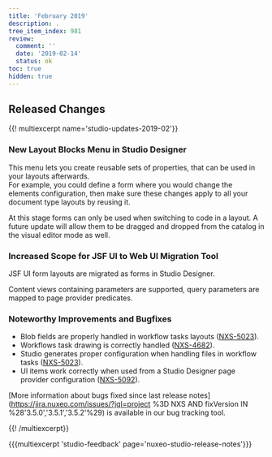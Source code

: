 ```yaml
---
title: 'February 2019'
description: .
tree_item_index: 981
review:
  comment: ''
  date: '2019-02-14'
  status: ok
toc: true
hidden: true
---
```


## Released Changes

{{! multiexcerpt name='studio-updates-2019-02'}}
### New Layout Blocks Menu in Studio Designer
This menu lets you create reusable sets of properties, that can be used in your layouts afterwards.
<br>For example, you could define a form where you would change the elements configuration, then make sure these changes apply to all your document type layouts by reusing it.

At this stage forms can only be used when switching to code in a layout. A future update will allow them to be dragged and dropped from the catalog in the visual editor mode as well.

### Increased Scope for JSF UI to Web UI Migration Tool
JSF UI form layouts are migrated as forms in Studio Designer.

Content views containing parameters are supported, query parameters are mapped to page provider predicates.

### Noteworthy Improvements and Bugfixes

- Blob fields are properly handled in workflow tasks layouts ([NXS-5023](https://jira.nuxeo.com/browse/NXS-5023)).
- Workflows task drawing is correctly handled ([NXS-4682](https://jira.nuxeo.com/browse/NXS-4682)).
- Studio generates proper configuration when handling files in workflow tasks ([NXS-5023](https://jira.nuxeo.com/browse/NXS-5023)).
- UI items work correctly when used from a Studio Designer page provider configuration ([NXS-5092](https://jira.nuxeo.com/browse/NXS-5092)).

[More information about bugs fixed since last release notes](https://jira.nuxeo.com/issues/?jql=project %3D NXS AND fixVersion IN %28'3.5.0','3.5.1','3.5.2'%29) is available in our bug tracking tool.

{{! /multiexcerpt}}

{{{multiexcerpt 'studio-feedback' page='nuxeo-studio-release-notes'}}}
